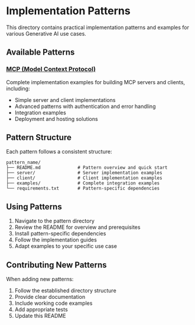 # Implementation Patterns

This directory contains practical implementation patterns and examples for various Generative AI use cases.

## Available Patterns

### [MCP (Model Context Protocol)](./mcp/)
Complete implementation examples for building MCP servers and clients, including:
- Simple server and client implementations
- Advanced patterns with authentication and error handling
- Integration examples
- Deployment and hosting solutions

## Pattern Structure

Each pattern follows a consistent structure:
```
pattern_name/
├── README.md              # Pattern overview and quick start
├── server/                # Server implementation examples
├── client/                # Client implementation examples
├── examples/              # Complete integration examples
└── requirements.txt       # Pattern-specific dependencies
```

## Using Patterns

1. Navigate to the pattern directory
2. Review the README for overview and prerequisites
3. Install pattern-specific dependencies
4. Follow the implementation guides
5. Adapt examples to your specific use case

## Contributing New Patterns

When adding new patterns:
1. Follow the established directory structure
2. Provide clear documentation
3. Include working code examples
4. Add appropriate tests
5. Update this README